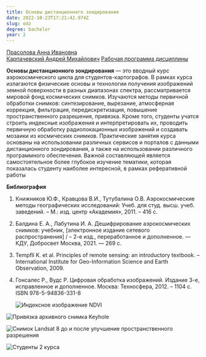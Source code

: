 ```yaml
---
title: Основы дистанционного зондирования
date: 2022-10-23T17:21:42.974Z
slug: odz
degree: bachelor
year: 2
---
```


[Прасолова Анна Ивановна](/people/prasolova)\
[Карпачевский Андрей Михайлович](/people/karpachevskii)
[Рабочая программа дисциплины](https://disk.yandex.ru/i/xp4LkOIFhutEPA)

<b>Основы дистанционного зондирования</b> — это вводный курс аэрокосмического цикла для студентов-картографов. В рамках курса излагаются физические основы и технологии получения изображений земной поверхности в разных диапазонах спектра, рассматривается мировой фонд космических снимков. Изучаются методы первичной обработки снимков: синтезирование, вырезание, атмосферная коррекция, фильтрация, передискретизация, повышение пространственного разрешения, привязка. Кроме того, студенты учатся строить индексные изображения и интерпретировать их, проводить первичную обработку радиолокационных изображений и создавать мозаики из космических снимков. Практические занятия курса основаны на использовании различных сервисов и порталов с данными дистанционного зондирования, а также на использовании различного программного обеспечения. Важной составляющей является самостоятельное более глубокое изучение тематики, которая показалась студенту наиболее интересной, в рамках реферативной работы

**Библиография**

1. Книжников Ю.Ф., Кравцова В.И., Тутубалина О.В. Аэрокосмические методы географических исследований: Учеб. для студ. высш. учеб. заведений. – М.: изд. центр «Академия», 2011. – 416 с.
2. Балдина Е. А., Лабутина И. А. Дешифрирование аэрокосмических снимков: учебник, \[электронное издание сетевого распространения] / – 2-е изд., переработанное и дополненное. — КДУ, Добросвет Москва, 2021. — 269 с.
3. Tempfli K. et al. Principles of remote sensing: an introductory textbook. – International Institute for Geo-Information Science and Earth Observation, 2009.
4. Гонсалес Р., Вудс Р. Цифровая обработка изображений. Издание 3-е, исправленное и дополненное. Москва: Техносфера, 2012. – 1104 с. ISBN 978-5-94836-331-8

   ![Индексное изображение NDVI](~/assets/images/odz1.png 'Индексное изображение NDVI')

![Привязка архивного снимка Keyhole](~/assets/images/odz2.png 'Привязка архивного снимка Keyhole')

![Снимок Landsat 8 до и после улучшение пространственного разрешения](~/assets/images/odz3.png 'Снимок Landsat 8 до и после улучшение пространственного разрешения')

![Студенты 2 курса](~/assets/images/odz4.jpg 'Студенты 2 курса')
